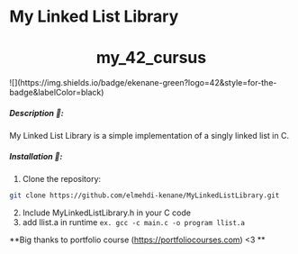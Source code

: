 # My Linked List Library
<h1 align="center" ><strong>my_42_cursus</strong></h1>
![](https://img.shields.io/badge/ekenane-green?logo=42&style=for-the-badge&labelColor=black)

##### Description 📄:
My Linked List Library is a simple implementation of a singly linked list in C.

##### Installation 🔰:
1. Clone the repository: 
```sh
git clone https://github.com/elmehdi-kenane/MyLinkedListLibrary.git
```
2. Include MyLinkedListLibrary.h in your C code
3. add llist.a in runtime
`ex. gcc -c main.c -o program llist.a`

**Big thanks to portfolio course (https://portfoliocourses.com) <3 **